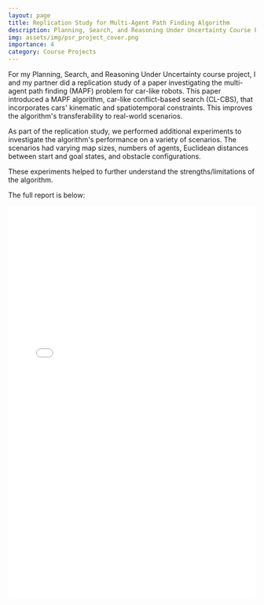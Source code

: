 ```yaml
---
layout: page
title: Replication Study for Multi-Agent Path Finding Algorithm
description: Planning, Search, and Reasoning Under Uncertainty Course Project
img: assets/img/psr_project_cover.png
importance: 4
category: Course Projects
---
```


For my Planning, Search, and Reasoning Under Uncertainty course project, I and my partner did a replication study of a paper investigating the multi-agent path finding (MAPF) problem for car-like robots. This paper introduced a MAPF algorithm, car-like conflict-based search (CL-CBS), that incorporates cars' kinematic and spatiotemporal constraints. This improves the algorithm's transferability to real-world scenarios.

As part of the replication study, we performed additional experiments to investigate the algorithm's performance on a variety of scenarios. The scenarios had varying map sizes, numbers of agents, Euclidean distances between start and goal states, and obstacle configurations.

These experiments helped to further understand the strengths/limitations of the algorithm.

The full report is below:

<iframe src="{{ '/assets/pdf/psr_project_report.pdf' | relative_url }}" 
        width="100%" 
        height="800px" 
        style="border:none;">
</iframe>
